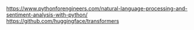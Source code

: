 
https://www.pythonforengineers.com/natural-language-processing-and-sentiment-analysis-with-python/
https://github.com/huggingface/transformers
